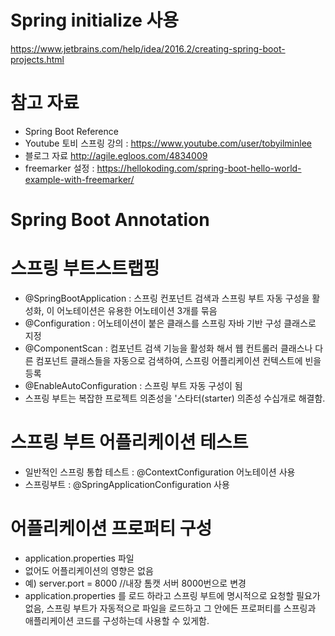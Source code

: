 # Spring initialize 사용
https://www.jetbrains.com/help/idea/2016.2/creating-spring-boot-projects.html


# 참고 자료
- Spring Boot Reference
- Youtube 토비 스프링 강의 : https://www.youtube.com/user/tobyilminlee
- 블로그 자료
http://agile.egloos.com/4834009
- freemarker 설정 : https://hellokoding.com/spring-boot-hello-world-example-with-freemarker/

# Spring Boot Annotation

# 스프링 부트스트랩핑
- @SpringBootApplication : 스프링 컨포넌트 검색과 스프링 부트 자동 구성을 활성화, 이 어노테이션은 유용한 어노테이션 3개를 묶음
- @Configuration : 어노테이션이 붙은 클래스를 스프링 자바 기반 구성 클래스로 지정
- @ComponentScan : 컴포넌트 검색 기능을 활성화 해서 웹 컨트롤러 클래스나 다른 컴포넌트 클래스들을 자동으로 검색하여, 스프링 어플리케이션 컨텍스트에 빈을 등록
- @EnableAutoConfiguration : 스프링 부트 자동 구성이 됨
- 스프링 부트는 복잡한 프로젝트 의존성을 '스타터(starter) 의존성 수십개로 해결함.

# 스프링 부트 어플리케이션 테스트
- 일반적인 스프링 통합 테스트 : @ContextConfiguration 어노테이션 사용
- 스프링부트 : @SpringApplicationConfiguration 사용

# 어플리케이션 프로퍼티 구성
- application.properties 파일
- 없어도 어플리케이션의 영향은 없음
- 예) server.port = 8000 //내장 톰캣 서버 8000번으로 변경
- application.properties 를 로드 하라고 스프링 부트에 명시적으로 요청할 필요가 없음, 스프링 부트가 자동적으로 파일을 로드하고 그 안에든 프로퍼티를 스프링과 애플리케이션 코드를 구성하는데 사용할 수 있게함.


